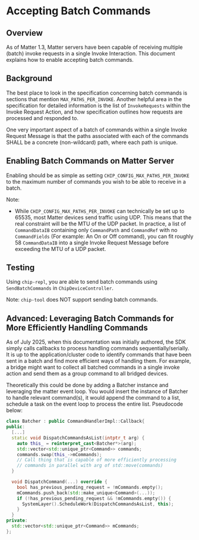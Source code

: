 # Accepting Batch Commands

## Overview

As of Matter 1.3, Matter servers have been capable of receiving multiple (batch) invoke requests
in a single Invoke Interaction. This document explains how to enable accepting batch commands.

## Background

The best place to look in the specification concerning batch commands is sections that mention `MAX_PATHS_PER_INVOKE`.
Another helpful area in the specification for detailed information is the list of `InvokeRequests` within the Invoke Request Action,
and how specification outlines how requests are processed and responded to.

One very important aspect of a batch of commands within a single Invoke Request Message is that the paths associated
with each of the commands SHALL be a concrete (non-wildcard) path, where each path is unique.

## Enabling Batch Commands on Matter Server

Enabling should be as simple as setting `CHIP_CONFIG_MAX_PATHS_PER_INVOKE` to the maximum number of commands you wish to be able to receive in a batch.

Note:
* While `CHIP_CONFIG_MAX_PATHS_PER_INVOKE` can technically be set up to 65535, most Matter devices send traffic
  using UDP. This means that the real constraint will be the MTU of the UDP packet. In practice,
  a list of `CommandDataIB` containing only `CommandPath` and `CommandRef` with no `CommandFields` (For example: An On or Off command),
  you can fit roughly 58 `CommandDataIB` into a single Invoke Request Message before exceeding the MTU of a UDP packet.

## Testing

Using `chip-repl`, you are able to send batch commands using `SendBatchCommands` in `ChipDeviceController`.

Note: `chip-tool` does NOT support sending batch commands.

## Advanced: Leveraging Batch Commands for More Efficiently Handling Commands

As of July 2025, when this documentation was initially authored, the SDK simply calls callbacks to process
handling commands sequentially/serially. It is up to the application/cluster code to identify commands that have been
sent in a batch and find more efficient ways of handling them. For example, a bridge might want to collect
all batched commands in a single invoke action and send them as a group command to all bridged devices.

Theoretically this could be done by adding a Batcher instance and leveraging the matter event loop. You would insert
the instance of Batcher to handle relevant command(s), it would append the command to a list, schedule a task on the event
loop to process the entire list. Pseudocode below:
```cpp
class Batcher : public CommandHandlerImpl::Callback{
public:
  [...]
  static void DispatchCommandsAsList(intptr_t arg) {
    auto this_ = reinterpret_cast<Batcher*>(arg);
    std::vector<std::unique_ptr<Command>> commands;
    commands.swap(this_->mCommands);
    // Call thing that is capable of more efficiently processing
    // commands in parallel with arg of std::move(commands)
  }

  void DispatchCommand(...) override {
    bool has_previous_pending_request = !mCommands.empty();
    mCommands.push_back(std::make_unique<Command>(...));
    if (!has_previous_pending_request && !mCommands.empty()) {
      SystemLayer().ScheduleWork(DispatchCommandsAsList, this);
    }
  }
private:
  std::vector<std::unique_ptr<Command>> mCommands;
};
```
